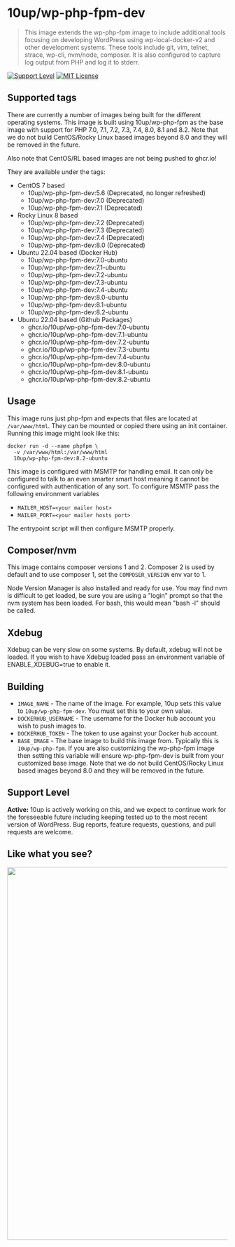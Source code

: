 # 10up/wp-php-fpm-dev

> This image extends the wp-php-fpm image to include additional tools focusing on developing WordPress using wp-local-docker-v2 and other development systems. These tools include git, vim, telnet, strace, wp-cli, nvm/node, composer. It is also configured to capture log output from PHP and log it to stderr.

[![Support Level](https://img.shields.io/badge/support-active-green.svg)](#support-level) [![MIT License](https://img.shields.io/github/license/10up/wp-php-fpm-dev.svg)](https://github.com/10up/wp-php-fpm-dev/blob/master/LICENSE)

## Supported tags

There are currently a number of images being built for the different operating systems. This image is built using 10up/wp-php-fpm as the base image with support for PHP 7.0, 7.1, 7.2, 7.3, 7.4, 8.0, 8.1 and 8.2. Note that we do not build CentOS/Rocky Linux based images beyond 8.0 and they will be removed in the future. 

Also note that CentOS/RL based images are not being pushed to ghcr.io!

They are available under the tags:

* CentOS 7 based
  * 10up/wp-php-fpm-dev:5.6 (Deprecated, no longer refreshed)
  * 10up/wp-php-fpm-dev:7.0 (Deprecated)
  * 10up/wp-php-fpm-dev:7.1 (Deprecated)
* Rocky Linux 8 based
  * 10up/wp-php-fpm-dev:7.2 (Deprecated)
  * 10up/wp-php-fpm-dev:7.3 (Deprecated)
  * 10up/wp-php-fpm-dev:7.4 (Deprecated)
  * 10up/wp-php-fpm-dev:8.0 (Deprecated)
* Ubuntu 22.04 based (Docker Hub)
  * 10up/wp-php-fpm-dev:7.0-ubuntu
  * 10up/wp-php-fpm-dev:7.1-ubuntu
  * 10up/wp-php-fpm-dev:7.2-ubuntu
  * 10up/wp-php-fpm-dev:7.3-ubuntu
  * 10up/wp-php-fpm-dev:7.4-ubuntu
  * 10up/wp-php-fpm-dev:8.0-ubuntu
  * 10up/wp-php-fpm-dev:8.1-ubuntu
  * 10up/wp-php-fpm-dev:8.2-ubuntu
* Ubuntu 22.04 based (Github Packages)
  * ghcr.io/10up/wp-php-fpm-dev:7.0-ubuntu
  * ghcr.io/10up/wp-php-fpm-dev:7.1-ubuntu
  * ghcr.io/10up/wp-php-fpm-dev:7.2-ubuntu
  * ghcr.io/10up/wp-php-fpm-dev:7.3-ubuntu
  * ghcr.io/10up/wp-php-fpm-dev:7.4-ubuntu
  * ghcr.io/10up/wp-php-fpm-dev:8.0-ubuntu
  * ghcr.io/10up/wp-php-fpm-dev:8.1-ubuntu
  * ghcr.io/10up/wp-php-fpm-dev:8.2-ubuntu

## Usage

This image runs just php-fpm and expects that files are located at `/var/www/html`. They can be mounted or copied there using an init container. Running this image might look like this:

```
docker run -d --name phpfpm \
  -v /var/www/html:/var/www/html
  10up/wp-php-fpm-dev:8.2-ubuntu
```

This image is configured with MSMTP for handling email. It can only be configured to talk to an even smarter smart host meaning it cannot be configured with authentication of any sort. To configure MSMTP pass the following environment variables

* `MAILER_HOST=<your mailer host>`
* `MAILER_PORT=<your mailer hosts port>`

The entrypoint script will then configure MSMTP properly.

## Composer/nvm

This image contains composer versions 1 and 2. Composer 2 is used by default and to use composer 1, set the `COMPOSER_VERSION` env var to 1.

Node Version Manager is also installed and ready for use. You may find nvm is difficult to get loaded, be sure you are using a "login" prompt so that the nvm system has been loaded. For bash, this would mean "bash -l" should be called.

## Xdebug

Xdebug can be very slow on some systems. By default, xdebug will not be loaded. If you wish to have Xdebug loaded pass an environment variable of ENABLE_XDEBUG=true to enable it.

## Building

* `IMAGE_NAME` - The name of the image. For example, 10up sets this value to `10up/wp-php-fpm-dev`. You must set this to your own value.
* `DOCKERHUB_USERNAME` - The username for the Docker hub account you wish to push images to.
* `DOCKERHUB_TOKEN` - The token to use against your Docker hub account.
* `BASE_IMAGE` - The base image to build this image from. Typically this is `10up/wp-php-fpm`. If you are also customizing the wp-php-fpm image then setting this variable will ensure wp-php-fpm-dev is built from your customized base image. Note that we do not build CentOS/Rocky Linux based images beyond 8.0 and they will be removed in the future. 

## Support Level

**Active:** 10up is actively working on this, and we expect to continue work for the foreseeable future including keeping tested up to the most recent version of WordPress.  Bug reports, feature requests, questions, and pull requests are welcome.

## Like what you see?

<p align="center">
<a href="http://10up.com/contact/"><img src="https://10up.com/uploads/2016/10/10up-Github-Banner.png" width="850"></a>
</p>
